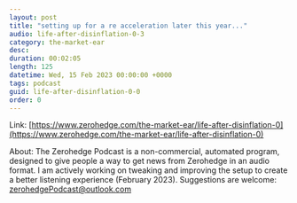 ```yaml
---
layout: post
title: "setting up for a re acceleration later this year..."
audio: life-after-disinflation-0-3
category: the-market-ear
desc: 
duration: 00:02:05
length: 125
datetime: Wed, 15 Feb 2023 00:00:00 +0000
tags: podcast
guid: life-after-disinflation-0-0
order: 0
---
```



Link: [https://www.zerohedge.com/the-market-ear/life-after-disinflation-0](https://www.zerohedge.com/the-market-ear/life-after-disinflation-0)

About: The Zerohedge Podcast is a non-commercial, automated program, designed to give people a way to get news from Zerohedge in an audio format.  I am actively working on tweaking and improving the setup to create a better listening experience (February 2023).  Suggestions are welcome: [zerohedgePodcast@outlook.com](mailto:zerohedgePodcast@outlook.com)